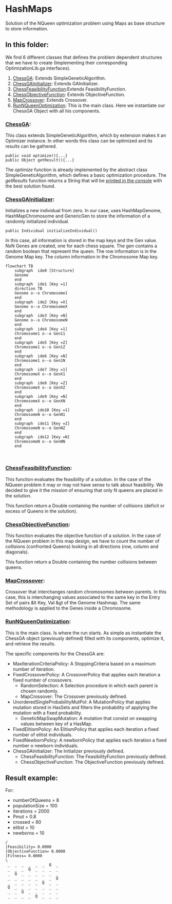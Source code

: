 # HashMaps
Solution of the NQueen optimization problem using Maps as base structure to store information.

## In this folder:
We find 6 different classes that defines the problem dependent structures that we have to create (Implementing their 
corresponding OptimizationLib.ga interfaces).
1. [ChessGA](#chessga): Extends SimpleGeneticAlgorithm.
2. [ChessGAInitializer](#chessgainitializer): Extends GAInitializer.
3. [ChessFeasibilityFunction](#chessfeasibilityfunction):Extends FeasibilityFunction.
4. [ChessObjectiveFunction](#chessobjectivefunction): Extends ObjectiveFunction.
5. [MapCrossover](#mapcrossover): Extends Crossover.
6. [RunNQueenOptimization](#runnqueenoptimization): This is the main class. Here we instantiate our ChessGA Object with all his 
components.

### [ChessGA](TODO:addLink):
This class extends SimpleGeneticAlgorithm, which by extension makes it an Optimizer instance. In other words this class 
can be optimized and its results can be gathered.
````code
public void optimize(){...}
public Object getResult(){...}
````
The <i>optimize</i> function is already implemented by the abstract class SimpleGeneticAlgorithm, which defines a basic 
optimization procedure. The <i>getResults</i> function returns a String that will be [printed in the console](#result-example)
with the best solution found.

### [ChessGAInitializer](TODO:addLink):
Initializes a new individual from zero. In our case, uses HashMapGenome, HashMapChromosome and GenericGen to 
store the information of a randomly initialized individual.
````code
public Individual initializeIndividual()
````
In this case, all information is stored in the map keys and the Gen value. NxN Genes are created, one for each chess 
square. The gen contains a random boolean that represent the queen. The row information is in the Genome Map key. The 
column information in the Chromosome Map key.

````mermaid
flowchart TB
    subgraph  ide0 [Structure]
    Genome
    end
    subgraph  ide1 [Key =1]
    direction TB    
    Genome o--o Chromosome1
    end
    subgraph  ide2 [Key =X]
    Genome o--o ChromosomeX
    end
    subgraph  ide3 [Key =N]
    Genome o--o ChromosomeN
    end
    subgraph  ide4 [Key =1]
    Chromosome1 o--o Gen11
    end
    subgraph  ide5 [Key =Z]
    Chromosome1 o--o Gen1Z
    end
    subgraph  ide6 [Key =N]
    Chromosome1 o--o Gen1N
    end
    subgraph  ide7 [Key =1]
    ChromosomeX o--o GenX1
    end
    subgraph  ide8 [Key =Z]
    ChromosomeX o--o GenXZ
    end
    subgraph  ide9 [Key =N]
    ChromosomeX o--o GenXN
    end
    subgraph  ide10 [Key =1]
    ChromosomeN o--o GenN1
    end
    subgraph  ide11 [Key =Z]
    ChromosomeN o--o GenNZ
    end
    subgraph  ide12 [Key =N]
    ChromosomeN o--o GenNN
    end

    
````


### [ChessFeasibilityFunction](TODO:addLink):
This function evaluates the feasibility of a solution. In the case of the NQueen problem it may or may not have sense 
to talk about feasibility. We decided to give it the mission of ensuring that only N queens are placed in the solution.

This function return a Double containing the number of collisions (deficit or excess of Queens in the solution).


### [ChessObjectiveFunction](TODO:addLink):
This function evaluates the objective function of a solution. In the case of the NQueen problem in this map design, 
we have to count the number of collisions (confronted Queens) looking in all directions (row, column and diagonals).

This function return a Double containing the number collisions between queens.


### [MapCrossover](TODO:addLink):
Crossover that interchanges random chromosomes between parents. In this case, this is interchanging values associated to 
the same key in the Entry Set of pairs &lt Key, Val &gt of the Genome Hashmap.
The same methodology is applied to the Genes inside a Chromosome.

### [RunNQueenOptimization](TODO:addLink):
This is the main class. Is where the run starts. As simple as instantiate the ChessGA object (previously defined) filled
with its components, optimize it, and retrieve the results.

The specific components for the ChessGA are:
- MaxIterationCriteriaPolicy: A StoppingCriteria based on a maximum number of iteration.
- FixedCrossoverPolicy: A CrossoverPolicy that applies each iteration a fixed number of crossovers.
  - RandomSelection: A Selection procedure in which each parent is chosen randomly.
  - MapCrossover: The Crossover previously defined.
- UnorderedSingleProbabilityMutPol: A MutationPolicy that applies mutation stored in HasSets and filters the
probability of applying the mutation with a fixed probability.
  - GeneticMapSwapMutation: A mutation that consist on swapping values between key of a HasMap.
- FixedElitismPolicy: An ElitismPolicy that applies each iteration a fixed number of elitist individuals.
- FixedNewbornPolicy: A newbornPolicy that applies each iteration a fixed number o newborn individuals.
- ChessGAInitializer: The Initializer previously defined.
  - ChessFeasibilityFunction: The FeasibilityFunction previously defined.
  - ChessObjectiveFunction: The ObjectiveFunction previously defined.


## Result example:
For:
- numberOfQueens = 8
- populationSize = 100
- iterations = 2000
- Pmut = 0.8
- crossed = 80
- elitist = 10
- newborns = 10
````
/
|Feasibility= 0.0000
|ObjectiveFunction= 0.0000
|Fitness= 0.0000
\
 _  _  _  _  _  _  Q  _ 
 _  _  _  Q  _  _  _  _ 
 _  Q  _  _  _  _  _  _ 
 _  _  _  _  _  _  _  Q 
 _  _  _  _  _  Q  _  _ 
 Q  _  _  _  _  _  _  _ 
 _  _  Q  _  _  _  _  _ 
 _  _  _  _  Q  _  _  _ 
````
